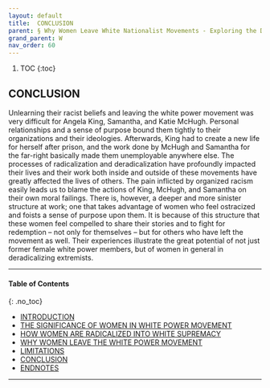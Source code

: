 ```yaml
---
layout: default
title:  CONCLUSION  
parent: § Why Women Leave White Nationalist Movements - Exploring the Deradicalization Process  
grand_parent: W 
nav_order: 60 
---
```

<style>
.dont-break-out {
  /* These are technically the same, but use both */
  overflow-wrap: break-word;
  word-wrap: break-word;

     -ms-word-break: break-all;
  /* This is the dangerous one in WebKit, as it breaks things wherever */
  word-break: break-all;
  /* Instead use this non-standard one: */
  word-break: break-word;
}

.youtube-container {
    position: relative;
    width: 100%;
    height: 0;
    padding-bottom: 56.25%;
}
.youtube-video {
    position: absolute;
    top: 0;
    left: 0;
    width: 100%;
    height: 100%;
}

</style>

<div class="dont-break-out" markdown="1">

1. TOC
{:toc}

## CONCLUSION
Unlearning their racist beliefs and leaving the white power movement was very difficult for Angela King, Samantha, and Katie McHugh. Personal relationships and a sense of purpose bound them tightly to their organizations and their ideologies. Afterwards, King had to create a new life for herself after prison, and the work done by McHugh and Samantha for the far-right basically made them unemployable anywhere else. The processes of radicalization and deradicalization have profoundly impacted their lives and their work both inside and outside of these movements have greatly affected the lives of others. The pain inflicted by organized racism easily leads us to blame the actions of King, McHugh, and Samantha on their own moral failings. There is, however, a deeper and more sinister structure at work; one that takes advantage of women who feel ostracized and foists a sense of purpose upon them. It is because of this structure that these women feel compelled to share their stories and to fight for redemption – not only for themselves – but for others who have left the movement as well. Their experiences illustrate the great potential of not just former female white power members, but of women in general in deradicalizing extremists.

***

#### Table of Contents
{: .no_toc}

<ul><li> <a href="/docs/W/Why-Women-Leave-White-Nationalist-Movements-Exploring-the-Deradicalization-Process-1/">INTRODUCTION</a></li><li> <a href="/docs/W/Why-Women-Leave-White-Nationalist-Movements-Exploring-the-Deradicalization-Process-2/">THE SIGNIFICANCE OF WOMEN IN WHITE POWER MOVEMENT</a></li><li> <a href="/docs/W/Why-Women-Leave-White-Nationalist-Movements-Exploring-the-Deradicalization-Process-3/">HOW WOMEN ARE RADICALIZED INTO WHITE SUPREMACY</a></li><li> <a href="/docs/W/Why-Women-Leave-White-Nationalist-Movements-Exploring-the-Deradicalization-Process-4/">WHY WOMEN LEAVE THE WHITE POWER MOVEMENT</a></li><li> <a href="/docs/W/Why-Women-Leave-White-Nationalist-Movements-Exploring-the-Deradicalization-Process-5/">LIMITATIONS</a></li><li> <a href="/docs/W/Why-Women-Leave-White-Nationalist-Movements-Exploring-the-Deradicalization-Process-6/">CONCLUSION</a></li><li> <a href="/docs/W/Why-Women-Leave-White-Nationalist-Movements-Exploring-the-Deradicalization-Process-7/">ENDNOTES</a></li></ul>

***

</div>
